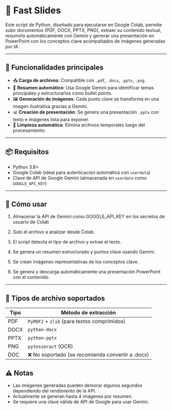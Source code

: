 # 📄 Fast Slides

Este script de Python, diseñado para ejecutarse en Google Colab, permite subir documentos (PDF, DOCX, PPTX, PNG), extraer su contenido textual, resumirlo automáticamente con Gemini y generar una presentación en PowerPoint con los conceptos clave acompañados de imágenes generadas por IA.

---

## 🚀 Funcionalidades principales

- 📤 **Carga de archivos**: Compatible con `.pdf`, `.docx`, `.pptx`, `.png`.  
- 🧠 **Resumen automático**: Usa Google Gemini para identificar temas principales y estructurarlos como bullet points.  
- 🖼️ **Generación de imágenes**: Cada punto clave se transforma en una imagen ilustrativa gracias a Gemini.  
- 📊 **Creación de presentación**: Se genera una presentación `.pptx` con texto e imágenes lista para exponer.  
- 🧹 **Limpieza automática**: Elimina archivos temporales luego del procesamiento.

---

## 📦 Requisitos

- Python 3.8+
- Google Colab (ideal para autenticación automática con `userdata`)
- Clave de API de Google Gemini (almacenada en `userdata` como `GOOGLE_API_KEY`)

---

## 🔧 Cómo usar

1. Almacenar la API de Gemini como GOOGLE_API_KEY en los secretos de usuario de Colab

1. Subí el archivo a analizar desde Colab.

2. El script detecta el tipo de archivo y extrae el texto.

3. Se genera un resumen estructurado y puntos clave usando Gemini.

4. Se crean imágenes representativas de los conceptos clave.

5. Se genera y descarga automáticamente una presentación PowerPoint con el contenido.

---

## 📁 Tipos de archivo soportados

| Tipo | Método de extracción |
|------|----------------------|
| PDF  | `PyPDF2` + `zlib` (para textos comprimidos) |
| DOCX | `python-docx` |
| PPTX | `python-pptx` |
| PNG  | `pytesseract` (OCR) |
| DOC  | ❌ No soportado (se recomienda convertir a .docx) |

## ⚠️ Notas

- Las imágenes generadas pueden demorar algunos segundos dependiendo del rendimiento de la API.
- Actualmente se generan hasta 4 imágenes por resumen.
- Se requiere una clave válida de API de Google para usar Gemini.